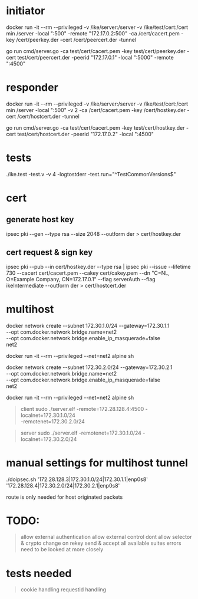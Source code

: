# initiator
docker run -it --rm --privileged -v /ike/server:/server -v /ike/test/cert:/cert min /server -local ":500" -remote "172.17.0.2:500" -ca /cert/cacert.pem -key /cert/peerkey.der -cert /cert/peercert.der -tunnel

go run cmd/server.go -ca test/cert/cacert.pem -key test/cert/peerkey.der -cert test/cert/peercert.der -peerid "172.17.0.1" -local ":5000" -remote ":4500"

# responder
docker run -it --rm --privileged -v /ike/server:/server -v /ike/test/cert:/cert min /server -local ":500" -v 2 -ca /cert/cacert.pem -key /cert/hostkey.der -cert /cert/hostcert.der -tunnel

go run cmd/server.go -ca test/cert/cacert.pem -key test/cert/hostkey.der -cert test/cert/hostcert.der -peerid "172.17.0.2" -local ":4500"

# tests
./ike.test -test.v -v 4 -logtostderr -test.run="^TestCommonVersions$"

# cert
## generate host key
ipsec pki --gen --type rsa --size 2048 --outform der > cert/hostkey.der
## cert request & sign key
ipsec pki --pub --in cert/hostkey.der --type rsa | ipsec pki --issue --lifetime 730 --cacert cert/cacert.pem --cakey cert/cakey.pem --dn "C=NL, O=Example Company, CN=172.17.0.1" --flag serverAuth --flag ikeIntermediate --outform der > cert/hostcert.der

# multihost 
docker network create --subnet 172.30.1.0/24 --gateway=172.30.1.1 \
        --opt com.docker.network.bridge.name=net2 \
        --opt com.docker.network.bridge.enable_ip_masquerade=false \
		net2

docker run -it --rm --privileged --net=net2 alpine sh

docker network create --subnet 172.30.2.0/24 --gateway=172.30.2.1 \
        --opt com.docker.network.bridge.name=net2 \
        --opt com.docker.network.bridge.enable_ip_masquerade=false \
		net2

docker run -it --rm --privileged --net=net2 alpine sh

> client
sudo ./server.elf -remote=172.28.128.4:4500 -localnet=172.30.1.0/24 \
-remotenet=172.30.2.0/24

> server
sudo ./server.elf -remotenet=172.30.1.0/24 -localnet=172.30.2.0/24

# manual settings for multihost tunnel
./doipsec.sh '172.28.128.3|172.30.1.0/24|172.30.1.1|enp0s8' \
    '172.28.128.4|172.30.2.0/24|172.30.2.1|enp0s8'

route is only needed for host originated packets

# TODO:
> allow external authentication
> allow external control
> dont allow selector & crypto change on rekey
> send & accept all available suites
> errors need to be looked at more closely

# tests needed
> cookie handling
> requestid handling